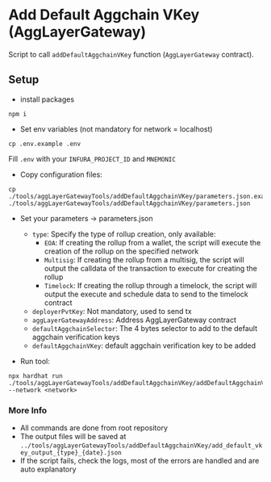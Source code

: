 # Add Default Aggchain VKey (AggLayerGateway)
Script to call `addDefaultAggchainVKey` function (`AggLayerGateway` contract).

## Setup
- install packages
```
npm i
```

- Set env variables (not mandatory for network = localhost)
````
cp .env.example .env
````

Fill `.env` with your `INFURA_PROJECT_ID` and `MNEMONIC`

-   Copy configuration files:
```
cp ./tools/aggLayerGatewayTools/addDefaultAggchainVKey/parameters.json.example ./tools/aggLayerGatewayTools/addDefaultAggchainVKey/parameters.json
```

-  Set your parameters -> parameters.json
    - `type`: Specify the type of rollup creation, only available:
        - `EOA`: If creating the rollup from a wallet, the script will execute the creation of the rollup on the specified network
        - `Multisig`: If creating the rollup from a multisig, the script will output the calldata of the transaction to execute for creating the rollup
        - `Timelock`: If creating the rollup through a timelock, the script will output the execute and schedule data to send to the timelock contract
    - `deployerPvtKey`: Not mandatory, used to send tx
    - `aggLayerGatewayAddress`: Address AggLayerGateway contract
    - `defaultAggchainSelector`: The 4 bytes selector to add to the default aggchain verification keys
    - `defaultAggchainVKey`: default aggchain verification key to be added

-  Run tool:
```
npx hardhat run ./tools/aggLayerGatewayTools/addDefaultAggchainVKey/addDefaultAggchainVKey.ts --network <network>
```

### More Info
- All commands are done from root repository
- The output files will be saved at `../tools/aggLayerGatewayTools/addDefaultAggchainVKey/add_default_vkey_output_{type}_{date}.json`
- If the script fails, check the logs, most of the errors are handled and are auto explanatory